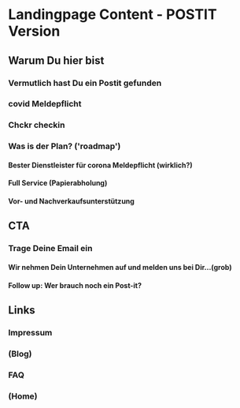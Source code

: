 # Landingpage Content - POSTIT Version

## Warum Du hier bist
### Vermutlich hast Du ein Postit gefunden
### covid Meldepflicht
### Chckr checkin
### Was is der Plan? ('roadmap')
#### Bester Dienstleister für corona Meldepflicht (wirklich?)
#### Full Service (Papierabholung)
#### Vor- und Nachverkaufsunterstützung
## CTA
### Trage Deine Email ein
#### Wir nehmen Dein Unternehmen auf und melden uns bei Dir...(grob)
#### Follow up: Wer brauch noch ein Post-it?
## Links
### Impressum
### (Blog)
### FAQ
### (Home)
